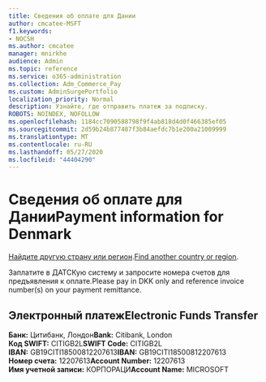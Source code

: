 ```yaml
---
title: Сведения об оплате для Дании
author: cmcatee-MSFT
f1.keywords:
- NOCSH
ms.author: cmcatee
manager: mnirkhe
audience: Admin
ms.topic: reference
ms.service: o365-administration
ms.collection: Adm_Commerce_Pay
ms.custom: AdminSurgePortfolio
localization_priority: Normal
description: Узнайте, где отправить платеж за подписку.
ROBOTS: NOINDEX, NOFOLLOW
ms.openlocfilehash: 1184cc7090588798f9f4ab818d4d0f466385ef05
ms.sourcegitcommit: 2d59b24b877487f3b84aefdc7b1e200a21009999
ms.translationtype: MT
ms.contentlocale: ru-RU
ms.lasthandoff: 05/27/2020
ms.locfileid: "44404290"
---
```

# <a name="payment-information-for-denmark"></a><span data-ttu-id="75048-103">Сведения об оплате для Дании</span><span class="sxs-lookup"><span data-stu-id="75048-103">Payment information for Denmark</span></span>

<span data-ttu-id="75048-104">[Найдите другую страну или регион](../billing-and-payments/pay-for-your-subscription.md).</span><span class="sxs-lookup"><span data-stu-id="75048-104">[Find another country or region](../billing-and-payments/pay-for-your-subscription.md).</span></span>

<span data-ttu-id="75048-105">Заплатите в ДАТСКую систему и запросите номера счетов для предъявления к оплате.</span><span class="sxs-lookup"><span data-stu-id="75048-105">Please pay in DKK only and reference invoice number(s) on your payment remittance.</span></span>

## <a name="electronic-funds-transfer"></a><span data-ttu-id="75048-106">Электронный платеж</span><span class="sxs-lookup"><span data-stu-id="75048-106">Electronic Funds Transfer</span></span>

<span data-ttu-id="75048-107">**Банк:** Цитибанк, Лондон</span><span class="sxs-lookup"><span data-stu-id="75048-107">**Bank:** Citibank, London</span></span>  
<span data-ttu-id="75048-108">**Код SWIFT:** CITIGB2L</span><span class="sxs-lookup"><span data-stu-id="75048-108">**SWIFT Code:** CITIGB2L</span></span>  
<span data-ttu-id="75048-109">**IBAN:** GB19CITI18500812207613</span><span class="sxs-lookup"><span data-stu-id="75048-109">**IBAN:** GB19CITI18500812207613</span></span>  
<span data-ttu-id="75048-110">**Номер счета:** 12207613</span><span class="sxs-lookup"><span data-stu-id="75048-110">**Account Number:** 12207613</span></span>  
<span data-ttu-id="75048-111">**Имя учетной записи:** КОРПОРАЦИ</span><span class="sxs-lookup"><span data-stu-id="75048-111">**Account Name:** MICROSOFT</span></span>  